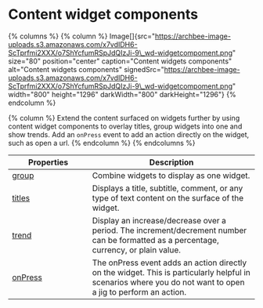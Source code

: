 # Content widget components

{% columns %}
{% column %}
Image\[]{src="https://archbee-image-uploads.s3.amazonaws.com/x7vdIDH6-ScTprfmi2XXX/o7ShYcfumRSpJdQIzJi-9\_wd-widgetcompoment.png" size="80" position="center" caption="Content widgets components" alt="Content widgets components" signedSrc="https://archbee-image-uploads.s3.amazonaws.com/x7vdIDH6-ScTprfmi2XXX/o7ShYcfumRSpJdQIzJi-9\_wd-widgetcompoment.png" width="800" height="1296" darkWidth="800" darkHeight="1296"}
{% endcolumn %}

{% column %}
Extend the content surfaced on widgets further by using content widget components to overlay titles, group widgets into one and show trends. Add an `onPress` event to add an action directly on the widget, such as open a url.
{% endcolumn %}
{% endcolumns %}

<table><thead><tr><th width="147.6484375">Properties</th><th>Description</th></tr></thead><tbody><tr><td><a href="Content widget components/group.md">group</a></td><td>Combine widgets to display as one widget.</td></tr><tr><td><a href="Content widget components/titles.md">titles</a></td><td>Displays a title, subtitle, comment, or any type of text content on the surface of the widget.</td></tr><tr><td><a href="Content widget components/trend.md">trend</a></td><td>Display an increase/decrease over a period. The increment/decrement number can be formatted as a percentage, currency, or plain value.</td></tr><tr><td><a href="Content widget components/onPress.md">onPress</a></td><td>The onPress event adds an action directly on the widget. This is particularly helpful in scenarios where you do not want to open a jig to perform an action.</td></tr></tbody></table>
